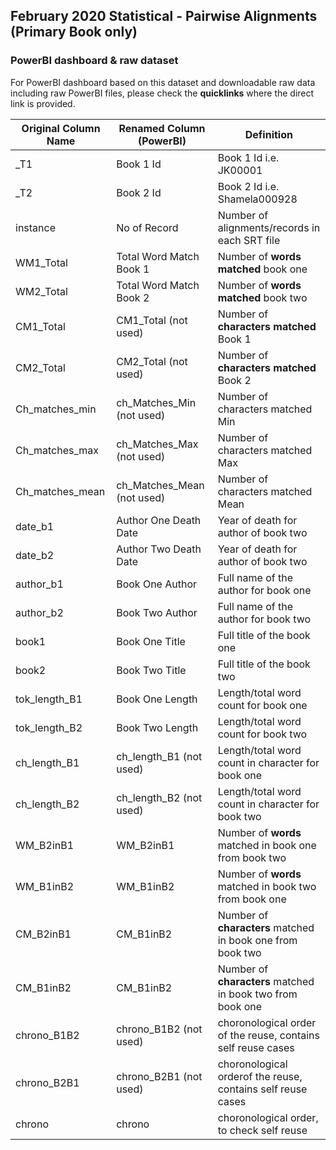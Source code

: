 ## February 2020 Statistical - Pairwise Alignments (Primary Book only)

### PowerBI dashboard & raw dataset 
For PowerBI dashboard based on this dataset and downloadable raw data including raw PowerBI files, please check the **quicklinks** where the direct link is provided.


| Original Column Name | Renamed Column (PowerBI) | Definition  |
| ---------- | --- | --- |
| _T1        | Book 1 Id | Book 1 Id i.e. JK00001 |
| _T2        | Book 2 Id | Book 2 Id i.e. Shamela000928 |
| instance        | No of Record | Number of alignments/records in each SRT file |
| WM1_Total       | Total Word Match Book 1 | Number of **words matched** book one
| WM2_Total       | Total Word Match Book 2 | Number of **words matched** book two
| CM1_Total       | CM1_Total (not used) | Number of **characters matched** Book 1
| CM2_Total       | CM2_Total (not used) | Number of **characters matched** Book 2
| Ch_matches_min      | ch_Matches_Min (not used) | Number of characters matched Min
| Ch_matches_max       | ch_Matches_Max (not used) | Number of characters matched Max
| Ch_matches_mean       | ch_Matches_Mean (not used) | Number of characters matched Mean
| date_b1      | Author One Death Date | Year of death for author of book two
| date_b2    | Author Two Death Date | Year of death for author of book two
|author_b1   | Book One Author | Full name of the author for book one
|author_b2   | Book Two Author | Full name of the author for book two
|book1   | Book One Title | Full title of the book one
|book2   | Book Two Title | Full title of the book two
|tok_length_B1   | Book One Length | Length/total word count for book one
|tok_length_B2   | Book Two Length | Length/total word count for book two
|ch_length_B1   | ch_length_B1 (not used) | Length/total word count in character for book one
|ch_length_B2   | ch_length_B2 (not used) | Length/total word count in character for book two
|WM_B2inB1  | WM_B2inB1 | Number of **words** matched in book one from book two
|WM_B1inB2  | WM_B1inB2 | Number of **words** matched in book two from book one
|CM_B2inB1  | CM_B1inB2 | Number of **characters** matched in book one from book two 
|CM_B1inB2  | CM_B1inB2 | Number of **characters** matched in book two from book one
|chrono_B1B2  | chrono_B1B2 (not used) | choronological order of the reuse, contains self reuse cases
|chrono_B2B1  | chrono_B2B1 (not used) | choronological orderof the reuse, contains self reuse cases
|chrono  | chrono | choronological order, to check self reuse
